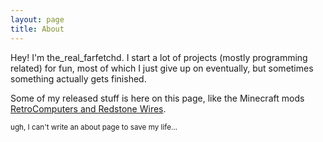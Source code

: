 ```yaml
---
layout: page
title: About
---
```


Hey! I'm the\_real\_farfetchd. I start a lot of projects (mostly programming related) for fun, most of which I just give up on eventually, but sometimes something actually gets finished.

Some of my released stuff is here on this page, like the Minecraft mods [RetroComputers and Redstone Wires][1].

<sup>ugh, I can't write an about page to save my life…</sup>

[1]: /hctm
